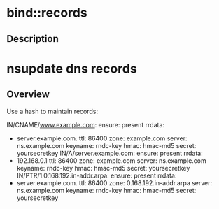 bind::records
====

## Description
nsupdate dns records
=======
Overview
--------

Use a hash to maintain records:

IN/CNAME/www.example.com:
  ensure: present
  rrdata:
  - server.example.com.
  ttl: 86400
  zone: example.com
  server: ns.example.com
  keyname: rndc-key
  hmac: hmac-md5
  secret: yoursecretkey
IN/A/server.example.com:
  ensure: present
  rrdata:
  - 192.168.0.1
  ttl: 86400
  zone: example.com
  server: ns.example.com
  keyname: rndc-key
  hmac: hmac-md5
  secret: yoursecretkey
IN/PTR/1.0.168.192.in-addr.arpa:
  ensure: present
  rrdata:
  - server.example.com.
  ttl: 86400
  zone: 0.168.192.in-addr.arpa
  server: ns.example.com
  keyname: rndc-key
  hmac: hmac-md5
  secret: yoursecretkey
